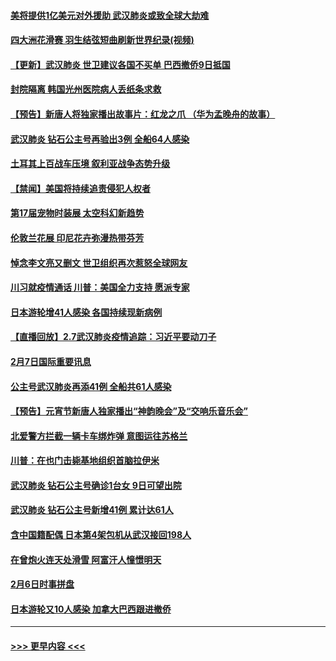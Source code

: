 #### [美将提供1亿美元对外援助 武汉肺炎或致全球大劫难](../pages/prog202/a102772361.md?t=02081255) 
#### [四大洲花滑赛 羽生结弦短曲刷新世界纪录(视频)](../pages/prog202/a102772341.md?t=02081255) 
#### [【更新】武汉肺炎 世卫建议各国不买单 巴西撤侨9日抵国](../pages/prog202/a102770740.md?t=02081255) 
#### [封院隔离 韩国光州医院病人丢纸条求救](../pages/prog202/a102772282.md?t=02081255) 
#### [【预告】新唐人将独家播出故事片：红龙之爪 （华为孟晚舟的故事）](../pages/prog202/a102767728.md?t=02081255) 
#### [武汉肺炎 钻石公主号再验出3例 全船64人感染](../pages/prog202/a102771726.md?t=02081255) 
#### [土耳其上百战车压境 叙利亚战争态势升级](../pages/prog202/a102772132.md?t=02081255) 
#### [【禁闻】美国将持续追责侵犯人权者](../pages/prog202/a102772042.md?t=02081255) 
#### [第17届宠物时装展 太空科幻新趋势](../pages/prog202/a102772033.md?t=02081255) 
#### [伦敦兰花展 印尼花卉弥漫热带芬芳](../pages/prog202/a102772026.md?t=02081255) 
#### [悼念李文亮又删文 世卫组织再次惹怒全球网友](../pages/prog202/a102771968.md?t=02081255) 
#### [川习就疫情通话 川普：美国全力支持 愿派专家](../pages/prog202/a102771930.md?t=02081255) 
#### [日本游轮增41人感染 各国持续现新病例](../pages/prog202/a102771912.md?t=02081255) 
#### [【直播回放】2.7武汉肺炎疫情追踪：习近平要动刀子](../pages/prog202/a102771649.md?t=02081255) 
#### [2月7日国际重要讯息](../pages/prog202/a102771747.md?t=02081255) 
#### [公主号武汉肺炎再添41例 全船共61人感染](../pages/prog202/a102771703.md?t=02081255) 
#### [【预告】元宵节新唐人独家播出“神韵晚会”及“交响乐音乐会”](../pages/prog202/a102767674.md?t=02081255) 
#### [北爱警方拦截一辆卡车绑炸弹 意图运往苏格兰](../pages/prog202/a102771609.md?t=02081255) 
#### [川普：在也门击毙基地组织首脑拉伊米](../pages/prog202/a102771528.md?t=02081255) 
#### [武汉肺炎 钻石公主号确诊1台女 9日可望出院](../pages/prog202/a102771518.md?t=02081255) 
#### [武汉肺炎 钻石公主号新增41例 累计达61人](../pages/prog202/a102771486.md?t=02081255) 
#### [含中国籍配偶 日本第4架包机从武汉接回198人](../pages/prog202/a102771472.md?t=02081255) 
#### [在曾炮火连天处滑雪 阿富汗人憧憬明天](../pages/prog202/a102771290.md?t=02081255) 
#### [2月6日时事拼盘](../pages/prog202/a102771225.md?t=02081255) 
#### [日本游轮又10人感染 加拿大巴西跟进撤侨](../pages/prog202/a102771084.md?t=02081255) 

----
#### [ >>> 更早内容 <<< ](../indexes/prog202-earlier.md)
